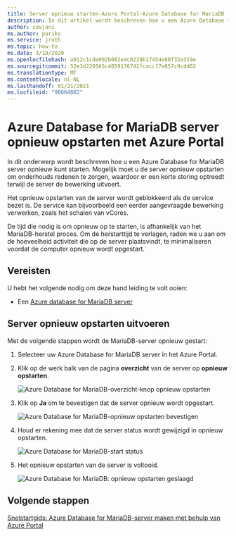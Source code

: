 ```yaml
---
title: Server opnieuw starten-Azure Portal-Azure Database for MariaDB
description: In dit artikel wordt beschreven hoe u een Azure Database for MariaDB server opnieuw kunt opstarten met behulp van Azure Portal.
author: savjani
ms.author: pariks
ms.service: jroth
ms.topic: how-to
ms.date: 3/18/2020
ms.openlocfilehash: a912c1cde092b082e4c0229b1f454e80f32e319e
ms.sourcegitcommit: 52e3d220565c4059176742fcacc17e857c9cdd02
ms.translationtype: MT
ms.contentlocale: nl-NL
ms.lasthandoff: 01/21/2021
ms.locfileid: "98664882"
---
```

# <a name="restart-azure-database-for-mariadb-server-using-azure-portal"></a>Azure Database for MariaDB server opnieuw opstarten met Azure Portal
In dit onderwerp wordt beschreven hoe u een Azure Database for MariaDB server opnieuw kunt starten. Mogelijk moet u de server opnieuw opstarten om onderhouds redenen te zorgen, waardoor er een korte storing optreedt terwijl de server de bewerking uitvoert.

Het opnieuw opstarten van de server wordt geblokkeerd als de service bezet is. De service kan bijvoorbeeld een eerder aangevraagde bewerking verwerken, zoals het schalen van vCores.

De tijd die nodig is om opnieuw op te starten, is afhankelijk van het MariaDB-herstel proces. Om de herstarttijd te verlagen, raden we u aan om de hoeveelheid activiteit die op de server plaatsvindt, te minimaliseren voordat de computer opnieuw wordt opgestart.

## <a name="prerequisites"></a>Vereisten
U hebt het volgende nodig om deze hand leiding te volt ooien:
- Een [Azure database for MariaDB server](./quickstart-create-mariadb-server-database-using-azure-portal.md)

## <a name="perform-server-restart"></a>Server opnieuw opstarten uitvoeren

Met de volgende stappen wordt de MariaDB-server opnieuw gestart:

1. Selecteer uw Azure Database for MariaDB server in het Azure Portal.

2. Klik op de werk balk van de pagina **overzicht** van de server op **opnieuw opstarten**.

   ![Azure Database for MariaDB-overzicht-knop opnieuw opstarten](./media/howto-restart-server-portal/2-server.png)

3. Klik op **Ja** om te bevestigen dat de server opnieuw wordt opgestart.

   ![Azure Database for MariaDB-opnieuw opstarten bevestigen](./media/howto-restart-server-portal/3-restart-confirm.png)

4. Houd er rekening mee dat de server status wordt gewijzigd in opnieuw opstarten.

   ![Azure Database for MariaDB-start status](./media/howto-restart-server-portal/4-restarting-status.png)

5. Het opnieuw opstarten van de server is voltooid.

   ![Azure Database for MariaDB: opnieuw opstarten geslaagd](./media/howto-restart-server-portal/5-restart-success.png)

## <a name="next-steps"></a>Volgende stappen

[Snelstartgids: Azure Database for MariaDB-server maken met behulp van Azure Portal](./quickstart-create-mariadb-server-database-using-azure-portal.md)